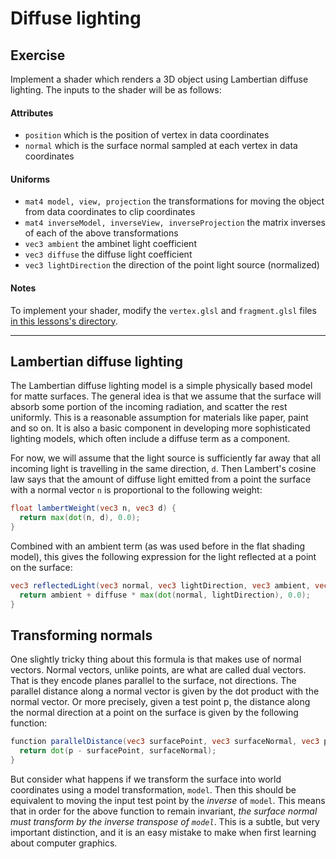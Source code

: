 # Diffuse lighting

## Exercise

Implement a shader which renders a 3D object using Lambertian diffuse lighting. The inputs to the shader will be as follows:

#### Attributes

* `position` which is the position of vertex in data coordinates
* `normal` which is the surface normal sampled at each vertex in data coordinates

#### Uniforms

* `mat4 model, view, projection` the transformations for moving the object from data coordinates to clip coordinates
* `mat4 inverseModel, inverseView, inverseProjection` the matrix inverses of each of the above transformations
* `vec3 ambient` the ambinet light coefficient
* `vec3 diffuse` the diffuse light coefficient
* `vec3 lightDirection` the direction of the point light source (normalized)

#### Notes

To implement your shader, modify the `vertex.glsl` and `fragment.glsl` files <a href="/open/18-light-2" target="_blank">in this lessons's directory</a>.

***

## Lambertian diffuse lighting

The Lambertian diffuse lighting model is a simple physically based model for matte surfaces. The general idea is that we assume that the surface will absorb some portion of the incoming radiation, and scatter the rest uniformly. This is a reasonable assumption for materials like paper, paint and so on. It is also a basic component in developing more sophisticated lighting models, which often include a diffuse term as a component.

For now, we will assume that the light source is sufficiently far away that all incoming light is travelling in the same direction, `d`. Then Lambert's cosine law says that the amount of diffuse light emitted from a point the surface with a normal vector `n` is proportional to the following weight:

```glsl
float lambertWeight(vec3 n, vec3 d) {
  return max(dot(n, d), 0.0);
}
```

Combined with an ambient term (as was used before in the flat shading model), this gives the following expression for the light reflected at a point on the surface:

```glsl
vec3 reflectedLight(vec3 normal, vec3 lightDirection, vec3 ambient, vec3 diffuse) {
  return ambient + diffuse * max(dot(normal, lightDirection), 0.0);
}
```

## Transforming normals

One slightly tricky thing about this formula is that makes use of normal vectors.  Normal vectors, unlike points, are what are called dual vectors.  That is they encode planes parallel to the surface, not directions.  The parallel distance along a normal vector is given by the dot product with the normal vector. Or more precisely, given a test point p, the distance along the normal direction at a point on the surface is given by the following function:

```glsl
function parallelDistance(vec3 surfacePoint, vec3 surfaceNormal, vec3 p) {
  return dot(p - surfacePoint, surfaceNormal);
}
```

But consider what happens if we transform the surface into world coordinates using a model transformation, `model`.  Then this should be equivalent to moving the input test point by the *inverse* of `model`.  This means that in order for the above function to remain invariant, *the surface normal must transform by the inverse transpose of `model`*.  This is a subtle, but very important distinction, and it is an easy mistake to make when first learning about computer graphics.
